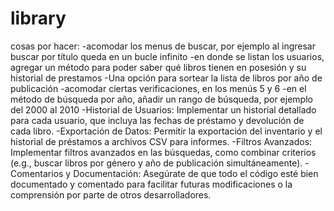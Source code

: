 # library
cosas por hacer:
-acomodar los menus de buscar, por ejemplo al ingresar buscar por título queda en un bucle infinito
-en donde se listan los usuarios, agregar un método para poder saber qué libros tienen en posesión y su historial de prestamos
-Una opción para sortear la lista de libros por año de publicación
-acomodar ciertas verificaciones, en los menús 5 y 6
-en el método de búsqueda por año, añadir un rango de búsqueda, por ejemplo del 2000 al 2010
-Historial de Usuarios: Implementar un historial detallado para cada usuario, que incluya las fechas de préstamo y devolución de cada libro.
-Exportación de Datos: Permitir la exportación del inventario y el historial de préstamos a archivos CSV para informes.
-Filtros Avanzados: Implementar filtros avanzados en las búsquedas, como combinar criterios (e.g., buscar libros por género y año de publicación simultáneamente).
-Comentarios y Documentación: Asegúrate de que todo el código esté bien documentado y comentado para facilitar futuras modificaciones o la comprensión por parte de otros desarrolladores.
